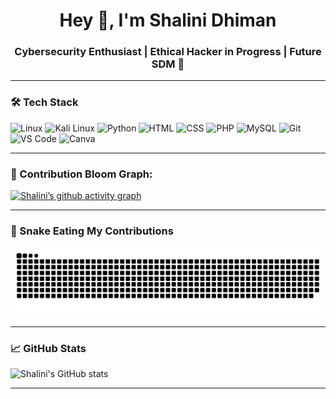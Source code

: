 <h1 align="center">Hey 👋, I'm Shalini Dhiman</h1>
<h3 align="center">Cybersecurity Enthusiast | Ethical Hacker in Progress | Future SDM 🚀</h3>

---

### 🛠️ Tech Stack
![Linux](https://img.shields.io/badge/-Linux-772953?style=flat-square&logo=linux&logoColor=white)
![Kali Linux](https://img.shields.io/badge/-Kali%20Linux-557C94?style=flat-square&logo=kalilinux&logoColor=white)
![Python](https://img.shields.io/badge/-Python-3776AB?style=flat-square&logo=python&logoColor=white)
![HTML](https://img.shields.io/badge/-HTML5-E34F26?style=flat-square&logo=html5&logoColor=white)
![CSS](https://img.shields.io/badge/-CSS3-1572B6?style=flat-square&logo=css3&logoColor=white)
![PHP](https://img.shields.io/badge/-PHP-777BB4?style=flat-square&logo=php&logoColor=white)
![MySQL](https://img.shields.io/badge/-MySQL-4479A1?style=flat-square&logo=mysql&logoColor=white)
![Git](https://img.shields.io/badge/-Git-F05032?style=flat-square&logo=git&logoColor=white)
![VS Code](https://img.shields.io/badge/-VS%20Code-007ACC?style=flat-square&logo=visualstudiocode&logoColor=white)
![Canva](https://img.shields.io/badge/-Canva-00C4CC?style=flat-square&logo=canva&logoColor=white)

---


### 🌼 Contribution Bloom Graph:
[![Shalini’s github activity graph](https://github-readme-activity-graph.vercel.app/graph?username=shahi0121&theme=tokyo-night&area=true&hide_border=true)](https://github.com/ashutosh00710/github-readme-activity-graph)

---

### 🐍 Snake Eating My Contributions

![snake gif](https://raw.githubusercontent.com/Platane/snk/output/github-contribution-grid-snake.svg)

---

### 📈 GitHub Stats

![Shalini's GitHub stats](https://github-readme-stats.vercel.app/api?username=shahi0121&show_icons=true&theme=tokyonight)

---
